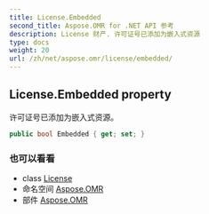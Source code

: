 ```yaml
---
title: License.Embedded
second_title: Aspose.OMR for .NET API 参考
description: License 财产. 许可证号已添加为嵌入式资源
type: docs
weight: 20
url: /zh/net/aspose.omr/license/embedded/
---
```

## License.Embedded property

许可证号已添加为嵌入式资源。

```csharp
public bool Embedded { get; set; }
```

### 也可以看看

* class [License](../)
* 命名空间 [Aspose.OMR](../../license/)
* 部件 [Aspose.OMR](../../../)


